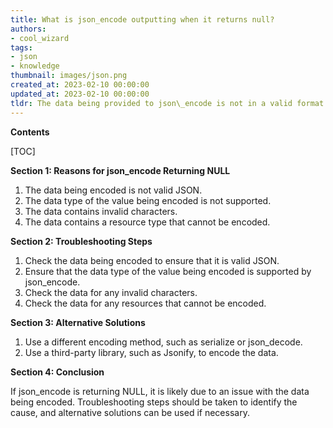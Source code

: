 ```yaml
---
title: What is json_encode outputting when it returns null?
authors:
- cool_wizard
tags:
- json
- knowledge
thumbnail: images/json.png
created_at: 2023-02-10 00:00:00
updated_at: 2023-02-10 00:00:00
tldr: The data being provided to json\_encode is not in a valid format.
---
```


**Contents**

[TOC]

**Section 1: Reasons for json_encode Returning NULL**

1. The data being encoded is not valid JSON.
2. The data type of the value being encoded is not supported.
3. The data contains invalid characters.
4. The data contains a resource type that cannot be encoded.

**Section 2: Troubleshooting Steps**

1. Check the data being encoded to ensure that it is valid JSON.
2. Ensure that the data type of the value being encoded is supported by json_encode.
3. Check the data for any invalid characters.
4. Check the data for any resources that cannot be encoded.

**Section 3: Alternative Solutions**

1. Use a different encoding method, such as serialize or json_decode.
2. Use a third-party library, such as Jsonify, to encode the data.

**Section 4: Conclusion**

If json_encode is returning NULL, it is likely due to an issue with the data being encoded. Troubleshooting steps should be taken to identify the cause, and alternative solutions can be used if necessary.
